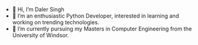 - 👋 Hi, I’m Daler Singh
- 👀 I’m an enthusiastic Python Developer, interested in learning and working on trending technologies.
- 🌱 I’m currently pursuing my Masters in Computer Engineering from the University of Windsor.
<!-- - 💞️ I’m looking to collaborate on ... -->
<!-- - 📫 How to reach me .. -->

<!---
DalerSingh1998/DalerSingh1998 is a ✨ special ✨ repository because its `README.md` (this file) appears on your GitHub profile.
You can click the Preview link to take a look at your changes.
--->
